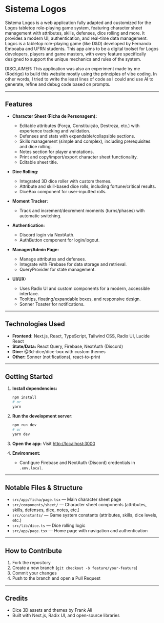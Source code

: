 # Sistema Logos

Sistema Logos is a web application fully adapted and customized for the Logos tabletop role-playing game system, featuring character sheet management with attributes, skills, defenses, dice rolling and more. It provides a modern UI, authentication, and real-time data management. Logos is a tabletop role-playing game (like D&D) developed by Fernando Emboaba and UFRN students. This app aims to be a digital toolset for Logos developers, players and game masters, with every feature specifically designed to support the unique mechanics and rules of the system.

DISCLAIMER: This application was also an experiment made by me (Rodrigo) to build this website mostly using the principles of vibe coding. In other words, I tried to write the least lines of code as I could and use AI to generate, refine and debug code based on prompts.

---

## Features

- **Character Sheet (Ficha de Personagem):**

  - Editable attributes (Força, Constituição, Destreza, etc.) with experience tracking and validation.
  - Defenses and stats with expandable/collapsible sections.
  - Skills management (simple and complex), including prerequisites and dice rolling.
  - Notes section for player annotations.
  - Print and copy/import/export character sheet functionality.
  - Editable sheet title.

- **Dice Rolling:**

  - Integrated 3D dice roller with custom themes.
  - Attribute and skill-based dice rolls, including fortune/critical results.
  - DiceBox component for user-inputted rolls.

- **Moment Tracker:**

  - Track and increment/decrement moments (turns/phases) with automatic switching.

- **Authentication:**

  - Discord login via NextAuth.
  - AuthButton component for login/logout.

- **Manager/Admin Page:**

  - Manage attributes and defenses.
  - Integrate with Firebase for data storage and retrieval.
  - QueryProvider for state management.

- **UI/UX:**
  - Uses Radix UI and custom components for a modern, accessible interface.
  - Tooltips, floating/expandable boxes, and responsive design.
  - Sonner Toaster for notifications.

---

## Technologies Used

- **Frontend:** Next.js, React, TypeScript, Tailwind CSS, Radix UI, Lucide React
- **State/Data:** React Query, Firebase, NextAuth (Discord)
- **Dice:** @3d-dice/dice-box with custom themes
- **Other:** Sonner (notifications), react-to-print

---

## Getting Started

1. **Install dependencies:**

   ```bash
   npm install
   # or
   yarn
   ```

2. **Run the development server:**

   ```bash
   npm run dev
   # or
   yarn dev
   ```

3. **Open the app:**
   Visit [http://localhost:3000](http://localhost:3000)

4. **Environment:**
   - Configure Firebase and NextAuth (Discord) credentials in `.env.local`.

---

## Notable Files & Structure

- `src/app/ficha/page.tsx` — Main character sheet page
- `src/components/sheet/` — Character sheet components (attributes, skills, defenses, dice, notes, etc.)
- `src/constants/` — Game system constants (attributes, skills, dice levels, etc.)
- `src/lib/dice.ts` — Dice rolling logic
- `src/app/page.tsx` — Home page with navigation and authentication

---

## How to Contribute

1. Fork the repository
2. Create a new branch (`git checkout -b feature/your-feature`)
3. Commit your changes
4. Push to the branch and open a Pull Request

---

## Credits

- Dice 3D assets and themes by Frank Ali
- Built with Next.js, Radix UI, and open-source libraries
